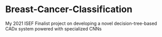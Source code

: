 # Breast-Cancer-Classification
My 2021 ISEF Finalist project on developing a novel decision-tree-based CADx system powered with specialized CNNs
